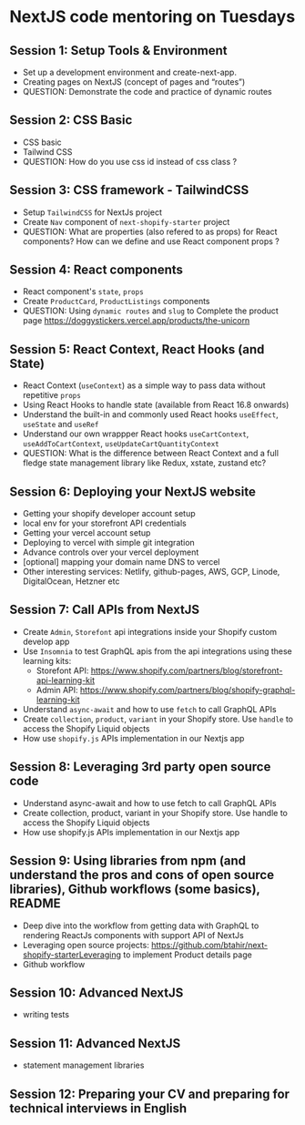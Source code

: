 # NextJS code mentoring on Tuesdays

## Session 1: Setup Tools & Environment

- Set up a development environment and create-next-app. 
- Creating pages on NextJS (concept of pages and “routes”)
- QUESTION: Demonstrate the code and practice of dynamic routes

## Session 2: CSS Basic

- CSS basic
- Tailwind CSS
- QUESTION: How do you use css id instead of css class ?

## Session 3: CSS framework - TailwindCSS

- Setup `TailwindCSS` for NextJs project
- Create `Nav` component of `next-shopify-starter` project
- QUESTION: What are properties (also refered to as props) for React components? How can we define and use React component props ?

## Session 4: React components

- React component's `state`, `props`
- Create `ProductCard`, `ProductListings` components
- QUESTION: Using `dynamic routes` and `slug` to Complete the product page https://doggystickers.vercel.app/products/the-unicorn 

## Session 5: React Context, React Hooks (and State)

- React Context (`useContext`) as a simple way to pass data without repetitive `props`
- Using React Hooks to handle state (available from React 16.8 onwards)
- Understand the built-in and commonly used React hooks `useEffect`, `useState` and `useRef`
- Understand our own wrappper React hooks `useCartContext`, `useAddToCartContext`, `useUpdateCartQuantityContext`
- QUESTION: What is the difference between React Context and a full fledge state management library like Redux, xstate, zustand etc?

## Session 6: Deploying your NextJS website

- Getting your shopify developer account setup
- local env for your storefront API credentials
- Getting your vercel account setup
- Deploying to vercel with simple git integration
- Advance controls over your vercel deployment
- [optional] mapping your domain name DNS to vercel
- Other interesting services: Netlify, github-pages, AWS, GCP, Linode, DigitalOcean, Hetzner etc

## Session 7: Call APIs from NextJS

- Create `Admin`, `Storefont` api integrations inside your Shopify custom develop app
- Use `Insomnia` to test GraphQL apis from the api integrations using these learning kits: 
    - Storefont API: https://www.shopify.com/partners/blog/storefront-api-learning-kit
    - Admin API: https://www.shopify.com/partners/blog/shopify-graphql-learning-kit
- Understand `async-await` and how to use `fetch` to call GraphQL APIs
- Create `collection`, `product`, `variant` in your Shopify store. Use `handle` to access the Shopify Liquid objects 
- How use `shopify.js` APIs implementation in our Nextjs app

## Session 8: Leveraging 3rd party open source code

- Understand async-await and how to use fetch to call GraphQL APIs
- Create collection, product, variant in your Shopify store. Use handle to access the Shopify Liquid objects
- How use shopify.js APIs implementation in our Nextjs app


## Session 9: Using libraries from npm (and understand the pros and cons of open source libraries), Github workflows (some basics), README

- Deep dive into the workflow from getting data with GraphQL to rendering ReactJs components with support API of NextJs
- Leveraging open source projects: https://github.com/btahir/next-shopify-starterLeveraging to implement Product details page
- Github workflow

## Session 10: Advanced NextJS

- writing tests

## Session 11: Advanced NextJS

- statement management libraries

## Session 12: Preparing your CV and preparing for technical interviews in English
